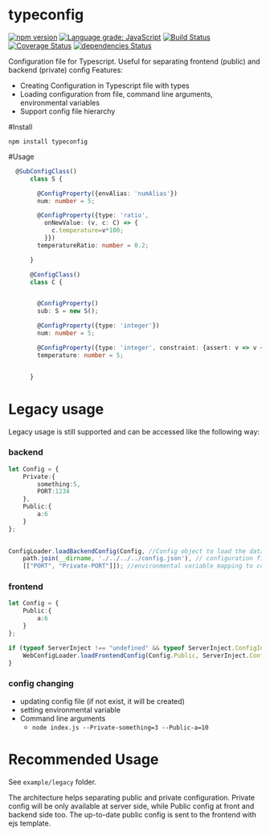 # typeconfig
[![npm version](https://badge.fury.io/js/typeconfig.svg)](https://badge.fury.io/js/typeconfig)
[![Language grade: JavaScript](https://img.shields.io/lgtm/grade/javascript/g/bpatrik/typeconfig.svg?logo=lgtm&logoWidth=18)](https://lgtm.com/projects/g/bpatrik/typeconfig/context:javascript)
[![Build Status](https://travis-ci.org/bpatrik/typeconfig.svg?branch=master)](https://travis-ci.org/bpatrik/typeconfig)
[![Coverage Status](https://coveralls.io/repos/github/bpatrik/typeconfig/badge.svg?branch=master)](https://coveralls.io/github/bpatrik/typeconfig?branch=master)
[![dependencies Status](https://david-dm.org/bpatrik/typeconfig/status.svg)](https://david-dm.org/bpatrik/typeconfig)
 
Configuration file for Typescript.
Useful for separating frontend (public) and backend (private) config
Features:
 - Creating Configuration in Typescript file with types
 - Loading configuration from file, command line arguments, environmental variables
 - Support config file hierarchy
 
#Install

```shell
npm install typeconfig
```

#Usage

```typescript
  @SubConfigClass()
      class S {

        @ConfigProperty({envAlias: 'numAlias'})
        num: number = 5;

        @ConfigProperty({type: 'ratio',
          onNewValue: (v, c: C) => {
            c.temperature=v*100;
          }})
        temperatureRatio: number = 0.2;

      }

      @ConfigClass()
      class C {


        @ConfigProperty()
        sub: S = new S();

        @ConfigProperty({type: 'integer'})
        num: number = 5;

        @ConfigProperty({type: 'integer', constraint: {assert: v => v < 100 && v >0}})
        temperature: number = 5;


      }
```

# Legacy usage

Legacy usage is still supported and can be accessed like the following way:

### backend
```typescript
let Config = {
    Private:{
        something:5,
        PORT:1234
    },
    Public:{
        a:6
    }
};
 

ConfigLoader.loadBackendConfig(Config, //Config object to load the data to
    path.join(__dirname, './../../../config.json'), // configuration file path
    [["PORT", "Private-PORT"]]); //environmental variable mapping to config variable
```

### frontend

```typescript
let Config = {
    Public:{
        a:6
    }
};

if (typeof ServerInject !== "undefined" && typeof ServerInject.ConfigInject !== "undefined") {
    WebConfigLoader.loadFrontendConfig(Config.Public, ServerInject.ConfigInject);
}
```

### config changing
  * updating config file (if not exist, it will be created)
  * setting environmental variable
  * Command line arguments
    *  `node index.js --Private-something=3 --Public-a=10`


# Recommended Usage
See `example/legacy` folder.

The architecture helps separating public and private configuration. Private config will be only available at server side, while Public config at front and backend side too.
The up-to-date public config is sent to the frontend with ejs template.
